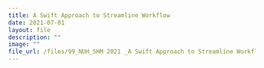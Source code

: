 ```yaml
---
title: A Swift Approach to Streamline Workflow
date: 2021-07-01
layout: file
description: ""
image: ""
file_url: /files/99_NUH_SHM 2021 _A Swift Approach to Streamline Workflow_COMBINED.pdf
---
```

